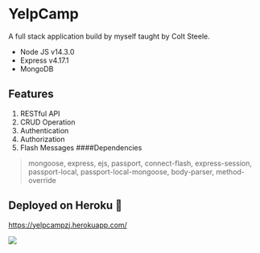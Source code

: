 # YelpCamp
A full stack application build by myself taught by Colt Steele.
* Node JS v14.3.0
* Express v4.17.1
* MongoDB 
## Features
1. RESTful API
2. CRUD Operation
3. Authentication
4. Authorization
5. Flash Messages
####Dependencies
>mongoose, express, ejs, passport, connect-flash, express-session, passport-local, passport-local-mongoose, body-parser, method-override
## Deployed on Heroku :rocket:
https://yelpcampzj.herokuapp.com/



![](https://img.shields.io/github/license/ZJendex/YelpCamp?logo=MIT)

